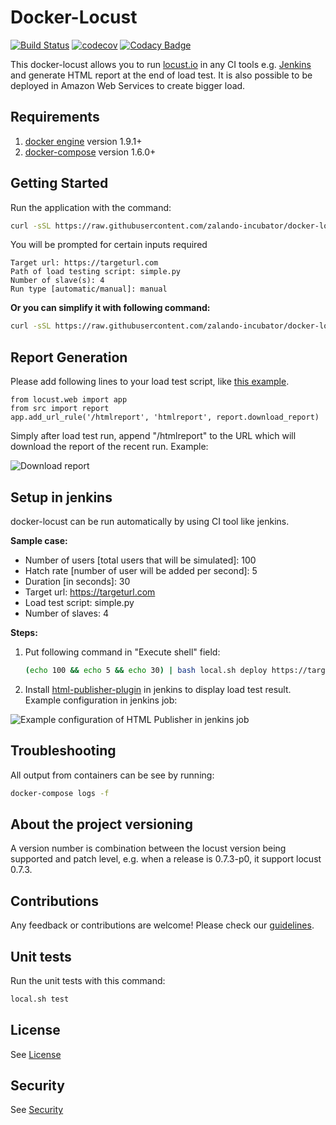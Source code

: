 Docker-Locust
=============

[![Build Status](https://travis-ci.org/zalando-incubator/docker-locust.svg?branch=master)](https://travis-ci.org/zalando-incubator/docker-locust)
[![codecov](https://codecov.io/gh/zalando-incubator/docker-locust/branch/master/graph/badge.svg)](https://codecov.io/gh/zalando-incubator/docker-locust)
[![Codacy Badge](https://api.codacy.com/project/badge/Grade/5a235d56b27647f9b73982933c00314a)](https://www.codacy.com/app/butomo1989/docker-locust?utm_source=github.com&amp;utm_medium=referral&amp;utm_content=zalando-incubator/docker-locust&amp;utm_campaign=Badge_Grade)

This docker-locust allows you to run [locust.io] in any CI tools e.g. [Jenkins] and generate HTML report at the end of load test. It is also possible to be deployed in Amazon Web Services to create bigger load.

Requirements
------------
1. [docker engine] version 1.9.1+
2. [docker-compose] version 1.6.0+

Getting Started
---------------

Run the application with the command:

```bash
curl -sSL https://raw.githubusercontent.com/zalando-incubator/docker-locust/master/local.sh | bash -s deploy
```

You will be prompted for certain inputs required

```
Target url: https://targeturl.com
Path of load testing script: simple.py
Number of slave(s): 4
Run type [automatic/manual]: manual
```

**Or you can simplify it with following command:**

```bash
curl -sSL https://raw.githubusercontent.com/zalando-incubator/docker-locust/master/local.sh | bash -s deploy https://targeturl.com simple.py 4 manual
```

Report Generation
-----------------

Please add following lines to your load test script, like [this example].

```
from locust.web import app
from src import report
app.add_url_rule('/htmlreport', 'htmlreport', report.download_report)
```

Simply after load test run, append "/htmlreport" to the URL which will download the report of the recent run. Example:

![][Download report]

Setup in jenkins
----------------

docker-locust can be run automatically by using CI tool like jenkins.

**Sample case:**

- Number of users [total users that will be simulated]: 100
- Hatch rate [number of user will be added per second]: 5
- Duration [in seconds]: 30
- Target url: https://targeturl.com
- Load test script: simple.py
- Number of slaves: 4

**Steps:**

1. Put following command in "Execute shell" field:

	```bash
	(echo 100 && echo 5 && echo 30) | bash local.sh deploy https://targeturl.com simple.py 4 automatic
	```

2. Install [html-publisher-plugin] in jenkins to display load test result. Example configuration in jenkins job:

 ![][HTML-Publisher configuration]

Troubleshooting
---------------

All output from containers can be see by running:

```bash
docker-compose logs -f
```

About the project versioning
----------------------------
A version number is combination between the locust version being supported and patch level, e.g. when a release is 0.7.3-p0, it support locust 0.7.3.

Contributions
-------------
Any feedback or contributions are welcome! Please check our [guidelines].

Unit tests
----------

Run the unit tests with this command:

```bash
local.sh test
```

License
-------
See [License]

Security
--------
See [Security]

[locust.io]: <http://locust.io>
[Jenkins]: <https://jenkins.io>
[docker engine]: <https://docs.docker.com/engine/installation/>
[docker-compose]: <https://docs.docker.com/compose/install/>
[html-publisher-plugin]: <https://wiki.jenkins-ci.org/display/JENKINS/HTML+Publisher+Plugin>
[this example]: <https://github.com/zalando-incubator/docker-locust/blob/master/example/simple.py#L4-L9>
[Download report]: <images/download_report.png> "Download report"
[HTML-Publisher configuration]: <images/usage_html_publisher.png> "Example configuration of HTML Publisher in jenkins job"
[guidelines]: <CONTRIBUTING.md>
[maintainers]: <MAINTAINERS>
[License]: <LICENSE>
[Security]: <SECURITY.md>
